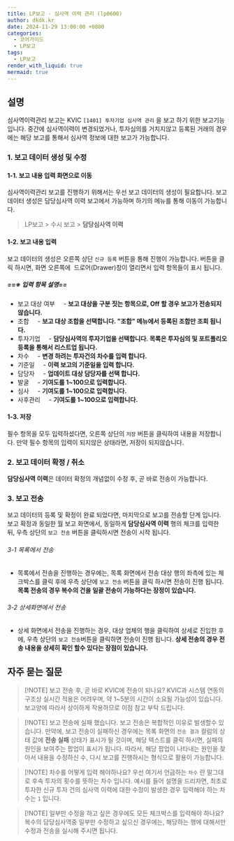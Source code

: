 ```yaml
---
title: LP보고 - 심사역 이력 관리 (lp0600)
author: dkdk.kr
date: 2024-11-29 13:00:00 +0800
categories:
  - 코어가이드
  - LP보고
tags:
  - LP보고
render_with_liquid: true
mermaid: true
---
```

## 설명
심사역이력관리 보고는 KVIC `[1401] 투자기업 심사역 관리`  을 보고 하기 위한 보고기능 입니다.
중간에 심사역이력이 변경되었거나, 투자심의를 거치지않고 등록된 거래의 경우에는 해당 보고를 통해서 심사역 정보에 대한 보고가 가능합니다.
### 1. 보고 데이터 생성 및 수정
#### 1-1. 보고 내용 입력 화면으로 이동
심사역이력관리 보고를 진행하기 위해서는 우선 보고 데이터의 생성이 필요합니다.
보고 데이터 생성은 담당심사역 이력 보고에서 가능하며 하기의 메뉴를 통해 이동이 가능합니다.

> LP보고 > 수시 보고 > **담당심사역 이력**
#### 1-2. 보고 내용 입력
보고 데이터의 생성은 오른쪽 상단 `신규 등록` 버튼을 통해 진행이 가능합니다.
버튼을 클릭 하시면, 화면 오른쪽에  드로어(Drawer)창이 열리면서 입력 항목들이 표시 됩니다.
##### ==※ 입력 항목 설명==
- 보고 대상 여부
    - **보고 대상을 구분 짓는 항목으로, Off 할 경우 보고가 전송되지 않습니다.**
- 조합
    - **보고 대상 조합을 선택합니다. "조합" 메뉴에서 등록된 조합만 조회 됩니다.**
- 투자기업
    - **담당심사역의 투자기업을 선택합니다. 목록은 투자심의 및 포트폴리오 등록을 통해서 리스트업 됩니다.**
- 차수
    - **변경 하려는 투자건의 차수를 입력 합니다.**
- 기준일
    - **이력 보고의 기준일을 입력 합니다.**
- 담당자
    - **업데이트 대상 담당자를 선택 합니다.**
- 발굴
    - **기여도를 1~100으로 입력합니다.**
- 심사
    - **기여도를 1~100으로 입력합니다.**
- 사후관리
    - **기여도를 1~100으로 입력합니다.**

#### 1-3. 저장
필수 항목을 모두 입력하셨다면, 오른쪽 상단의 `저장` 버튼을 클릭하여 내용을 저장합니다.
만약 필수 항목의 입력이 되지않은 상태라면, 저장이 되지않습니다.

### 2. 보고 데이터 확정 / 취소 
**담당심사역 이력**은 데이터 확정의 개념없이 수정 후, 곧 바로 전송이 가능합니다.

### 3. 보고 전송 
보고 데이터의 등록 및 확정이 완료 되었다면, 마지막으로 보고를 전송할 단계 입니다.
보고 확정과 동일한 월 보고 화면에서, 동일하게 **담당심사역 이력** 행의 체크를 입력한 뒤, 우측 상단의 
`보고 전송` 버튼을 클릭하시면 전송이 시작 됩니다.
###### 3-1 목록에서 전송
- 목록에서 전송을 진행하는 경우에는, 목록 화면에서 전송 대상 행의 좌측에 있는 체크박스를 클릭 후에 우측 상단에 `보고 전송` 버튼을 클릭 하시면 전송이 진행 됩니다. **목록 전송의 경우 복수의 건을 일괄 전송이 가능하다는 장정이 있습니다.** 
###### 3-2 상세화면에서 전송
- 상세 화면에서 전송을 진행하는 경우, 대상 업체의 행을 클릭하여 상세로 진입한 후에, 우측 상단의 `보고 전송`버튼을 클릭하면 전송이 진행 됩니다. **상세 전송의 경우 전송 내용을 상세히 확인 할수 있다는 장점이 있습니다.**
　
## 자주 묻는 질문 

>[!NOTE] 보고 전송 후, 곧 바로 KVIC에 전송이 되나요?
>KVIC과 시스템 연동의 구조상 실시간 적용은 어려우며, 약 1~5분의 시간이 소요될 가능성이 있습니다. 보고양에 따라서 상이하게 작용하므로 이점 참고 부탁 드립니다.

>[!NOTE] 보고 전송에 실패 했습니다.
>보고 전송은 복합적인 이유로 발생할수 있습니다. 만약에, 보고 전송이 실패하신 경우에는 목록 화면의 `전송 결과` 컬럼의 상태 값에 **전송 실패** 상태가 표시가 될 것이며, 해당 텍스트를 클릭 하시면, 실패의 원인을 보여주는 팝업이 표시가 됩니다. 따라서, 해당 팝업이 나타내는 원인을 찾아서 내용을 수정하신 수, 다시 보고를 진행하시는 형식으로 활용이 가능합니다.

>[!NOTE] 차수를 어떻게 입력 해야하나요?
>우선 여기서 언급하는 `차수` 란 말그대로 후속 투자의 횟수를 뜻하는 차수 입니다.
>예시를 들어 설명을 드리자면, 최초로 투자한 신규 투자 건의 심사역 이력에 대한 수정이 발생한 경우 입력해야 하는 차수는 `1` 입니다. 

>[!NOTE] 일부만 수정을 하고 싶은 경우에도 모든 체크박스를 입력해야 하나요?
>복수의 담당심사역중 일부만 수정하고 싶으신 경우에는, 해당하는 행에 대해서만 수정과 전송을 실시해 주시면 됩니다.